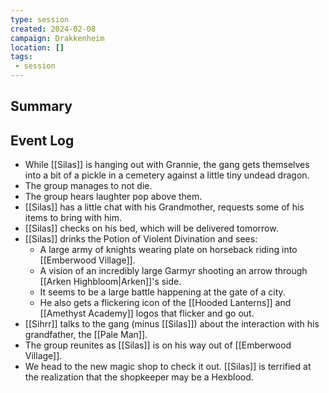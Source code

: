 ```yaml
---
type: session
created: 2024-02-08
campaign: Drakkenheim
location: []
tags:
 - session
---
```



## Summary

## Event Log

- While [[Silas]] is hanging out with Grannie, the gang gets themselves into a bit of a pickle in a cemetery against a little tiny undead dragon.
- The group manages to not die.
- The group hears laughter pop above them.
- [[Silas]] has a little chat with his Grandmother, requests some of his items to bring with him.
- [[Silas]] checks on his bed, which will be delivered tomorrow.
- [[Silas]] drinks the Potion of Violent Divination and sees:
	- A large army of knights wearing plate on horseback riding into [[Emberwood Village]].
	- A vision of an incredibly large Garmyr shooting an arrow through [[Arken Highbloom|Arken]]'s side.
	- It seems to be a large battle happening at the gate of a city.
	- He also gets a flickering icon of the [[Hooded Lanterns]] and [[Amethyst Academy]] logos that flicker and go out.
- [[Sihrr]] talks to the gang (minus [[Silas]]) about the interaction with his grandfather, the [[Pale Man]].
- The group reunites as [[Silas]] is on his way out of [[Emberwood Village]].
- We head to the new magic shop to check it out. [[Silas]] is terrified at the realization that the shopkeeper may be a Hexblood.
